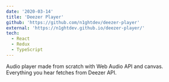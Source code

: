 ```yaml
---
date: '2020-03-14'
title: 'Deezer Player'
github: 'https://github.com/n1ghtdev/deezer-player'
external: 'https://n1ghtdev.github.io/deezer-player/'
tech:
  - React
  - Redux
  - TypeScript
---
```


Audio player made from scratch with Web Audio API and canvas. Everything you
hear fetches from Deezer API.

